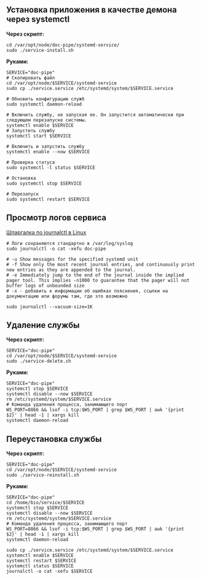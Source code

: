 ## Установка приложения в качестве демона через systemctl

**Через скрипт:**

```shell
cd /var/opt/node/doc-pipe/systemd-service/
sudo ./service-install.sh
```

**Руками:**

```shell
SERVICE="doc-pipe"
# Скопировать файл
cd /var/opt/node/$SERVICE/systemd-service
sudo cp ./service.service /etc/systemd/system/$SERVICE.service

# Обновить конфигурацию служб
sudo systemctl daemon-reload

# Включить службу, не запуская ее. Он запустится автоматически при следующем перезапуске системы.
systemctl enable $SERVICE
# Запустить службу
systemctl start $SERVICE

# Включить и запустить службу
systemctl enable --now $SERVICE

# Проверка статуса
sudo systemctl -l status $SERVICE

# Остановка
sudo systemctl stop $SERVICE

# Перезапуск
sudo systemctl restart $SERVICE
```


## Просмотр логов сервиса

[Шпаргалка по journalctl в Linux](https://losst.pro/shpargalka-po-journalctl-v-linux)

```shell
# Логи сохраняются стандартно в /var/log/syslog
sudo journalctl -o cat -xefu doc-pipe

# -u Show messages for the specified systemd unit
# -f Show only the most recent journal entries, and continuously print new entries as they are appended to the journal.
# -e Immediately jump to the end of the journal inside the implied pager tool. This implies -n1000 to guarantee that the pager will not buffer logs of unbounded size
# -x - добавить к информации об ошибках пояснения, ссылки на документацию или форумы там, где это возможно

sudo journalctl --vacuum-size=1K
```


## Удаление службы

**Через скрипт:**

```shell
SERVICE="doc-pipe"
cd /var/opt/node/$SERVICE/systemd-service
sudo ./service-delete.sh
```

**Руками:**

```shell
SERVICE="doc-pipe"
systemctl stop $SERVICE
systemctl disable --now $SERVICE
rm /etc/systemd/system/$SERVICE.service
# Команда удаления процесса, занимающего порт
WS_PORT=8866 && lsof -i tcp:$WS_PORT | grep $WS_PORT | awk '{print $2}' | head -1 | xargs kill
systemctl daemon-reload
```

## Переустановка службы

**Через скрипт:**

```shell
SERVICE="doc-pipe"
cd /var/opt/node/$SERVICE/systemd-service
sudo ./service-reinstall.sh
```

**Руками:**

```shell
SERVICE="doc-pipe"
cd /home/bio/service/$SERVICE
systemctl stop $SERVICE
systemctl disable --now $SERVICE
rm /etc/systemd/system/$SERVICE.service
# Команда удаления процесса, занимающего порт
WS_PORT=8866 && lsof -i tcp:$WS_PORT | grep $WS_PORT | awk '{print $2}' | head -1 | xargs kill
systemctl daemon-reload

sudo cp ./service.service /etc/systemd/system/$SERVICE.service
systemctl enable $SERVICE
systemctl restart $SERVICE
systemctl status $SERVICE
journalctl -o cat -xefu $SERVICE
```
